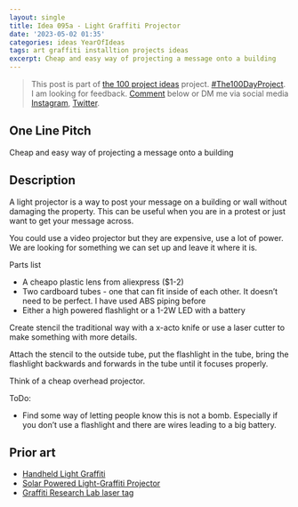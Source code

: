 ```yaml
---
layout: single
title: Idea 095a - Light Graffiti Projector
date: '2023-05-02 01:35'
categories: ideas YearOfIdeas
tags: art graffiti installtion projects ideas
excerpt: Cheap and easy way of projecting a message onto a building
---
```


> This post is part of [the 100 project ideas](https://blog.abluestar.com/projects/2023-100-ideas/) project. [#The100DayProject](https://www.the100dayproject.org/). I am looking for feedback. <a href='#utterances-comments'>Comment</a> below or DM me via social media <a href="https://instagram.com/funvill" rel="nofollow noopener noreferrer"><i class="fab fa-fw fa-instagram" aria-hidden="true"></i><span class="label">Instagram</span></a>, <a href="https://twitter.com/funvill" rel="nofollow noopener noreferrer"><i class="fab fa-fw fa-twitter" aria-hidden="true"></i><span class="label">Twitter</span></a>.

## One Line Pitch

Cheap and easy way of projecting a message onto a building

## Description

A light projector is a way to post your message on a building or wall without damaging the property. This can be useful when you are in a protest or just want to get your message across.

You could use a video projector but they are expensive, use a lot of power. We are looking for something we can set up and leave it where it is.

Parts list

- A cheapo plastic lens from aliexpress ($1-2)
- Two cardboard tubes - one that can fit inside of each other. It doesn’t need to be perfect. I have used ABS piping before
- Either a high powered flashlight or a 1-2W LED with a battery

Create stencil the traditional way with a x-acto knife or use a laser cutter to make something with more details.

Attach the stencil to the outside tube, put the flashlight in the tube, bring the flashlight backwards and forwards in the tube until it focuses properly.

Think of a cheap overhead projector.

ToDo:

- Find some way of letting people know this is not a bomb. Especially if you don’t use a flashlight and there are wires leading to a big battery.

## Prior art

- [Handheld Light Graffiti](https://github.com/DisruptivelyUseful/handheld-light-graffiti)
- [Solar Powered Light-Graffiti Projector](https://www.instructables.com/Solar-Powered-Light-Graffiti-Projector/)
- [Graffiti Research Lab laser tag](https://graffitiresearchlab.com/blog/projects/laser-tag/#video)
